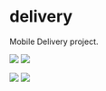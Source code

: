 # delivery

Mobile Delivery project.

![](photo1642969857(1).jpeg)
![](photo1642969857(2).jpeg)

![](photo1642969848.jpeg)
![](photo1642969857.jpeg)
